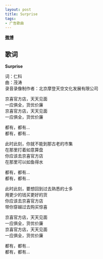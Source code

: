 ```yaml
---
layout: post
title: Surprise
tags:
- 广告歌曲
---
```


[**微博**](https://weibo.com/1767922590/KgsAklZVa?type=comment)

## 歌词

**Surprise**

词：仁科  
曲：茂涛  
录音录像制作者：北京摩登天空文化发展有限公司

京喜官方店，天天见面  
一应俱全，货优价廉  
京喜官方店，天天见面  
一应俱全，货优价廉  

都有，都有...  
都有，都有...

此时此刻，你就不能到那古老的市集  
在那里打着如意算盘  
你应该去京喜官方店  
在那里可以如鱼得水

都有，都有...  
都有，都有...

此时此刻，要想回到过去熟悉的士多  
用更少的钱买更好的货  
你应该去京喜官方店  
带你穿越过去购买惊喜

京喜官方店，天天见面  
一应俱全，货优价廉  
京喜官方店，天天见面  
一应俱全，货优价廉

都有，都有...  
都有，都有...
